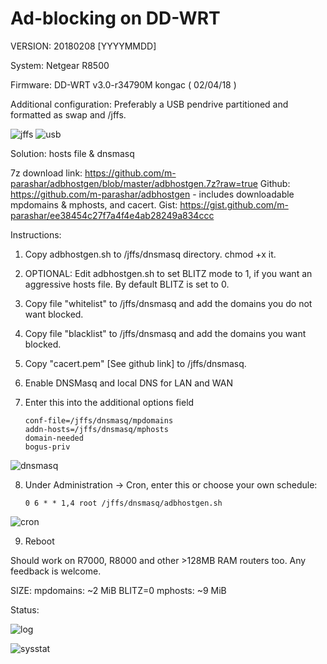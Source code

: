 # Ad-blocking on DD-WRT

VERSION: 20180208 [YYYYMMDD]

System: Netgear R8500

Firmware: DD-WRT v3.0-r34790M kongac ( 02/04/18 )

Additional configuration: Preferably a USB pendrive partitioned and formatted as swap and /jffs.

![jffs](https://i.imgur.com/bDJBxd8.png)
![usb](https://i.imgur.com/3c5kkTM.png)

Solution: hosts file & dnsmasq

7z download link: https://github.com/m-parashar/adbhostgen/blob/master/adbhostgen.7z?raw=true
Github: https://github.com/m-parashar/adbhostgen - includes downloadable mpdomains & mphosts, and cacert.
Gist: https://gist.github.com/m-parashar/ee38454c27f7a4f4e4ab28249a834ccc

Instructions: 

1. Copy adbhostgen.sh to /jffs/dnsmasq directory. chmod +x it.

2. OPTIONAL: Edit adbhostgen.sh to set BLITZ mode to 1, if you want an aggressive hosts file. By default BLITZ is set to 0.

3. Copy file "whitelist" to /jffs/dnsmasq and add the domains you do not want blocked.

4. Copy file "blacklist" to /jffs/dnsmasq and add the domains you want blocked.

5. Copy "cacert.pem" [See github link] to /jffs/dnsmasq.

6. Enable DNSMasq and local DNS for LAN and WAN

7. Enter this into the additional options field

    ```
    conf-file=/jffs/dnsmasq/mpdomains
    addn-hosts=/jffs/dnsmasq/mphosts
    domain-needed
    bogus-priv
    ```

![dnsmasq](https://i.imgur.com/Qn65vV5.png)

8. Under Administration -> Cron, enter this or choose your own schedule: 

    ```
    0 6 * * 1,4 root /jffs/dnsmasq/adbhostgen.sh
    ```

![cron](https://i.imgur.com/Y7RAEVk.png)

9. Reboot 

Should work on R7000, R8000 and other >128MB RAM routers too. Any feedback is welcome. 

SIZE:
mpdomains: ~2 MiB
BLITZ=0 mphosts: ~9 MiB

Status: 

![log](https://i.imgur.com/m09FnW4.png)

![sysstat](https://i.imgur.com/yNSKuuj.png)

